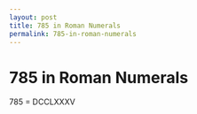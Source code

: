 ```yaml
---
layout: post
title: 785 in Roman Numerals
permalink: 785-in-roman-numerals
---
```


# 785 in Roman Numerals

785 = DCCLXXXV
